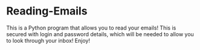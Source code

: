 # Reading-Emails
This is a Python program that allows you to read your emails! This is secured with login and password details, which will be needed to allow you to look through your inbox! Enjoy!
